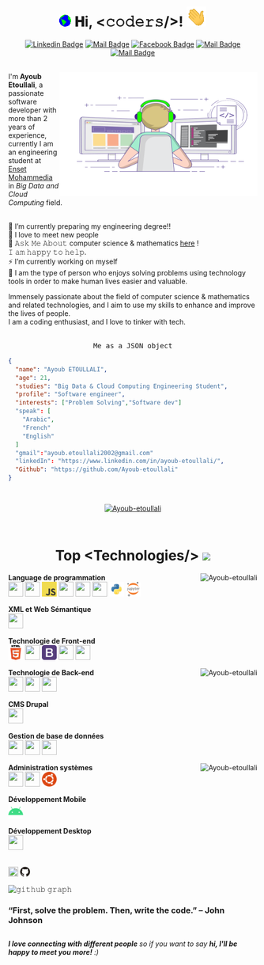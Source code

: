 <h1 align="center">
  <img src="GIF/Earth.gif" width="24px">
  𝐇i, &lt;𝚌𝚘𝚍𝚎𝚛𝚜/&gt;!
  <img src="GIF/Hi.gif" width="40px" />
</h1>

<div align='center'>
  
  [![Linkedin Badge](https://img.shields.io/badge/-ayoub.etoullali-0e76a8?style=flat&labelColor=0e76a8&logo=linkedin&logoColor=white)](https://www.linkedin.com/in/ayoub-etoullali/) [![Mail Badge](https://img.shields.io/badge/-ayoub.etoullali-C70000?style=flat&labelColor=C70000&logo=gmail&logoColor=white)](https://ayoub.etoullali2002@gmail.com)
  [![Facebook Badge](https://img.shields.io/badge/-ayoub.etoullali-001890?style=flat&labelColor=001890&logo=facebook&logoColor=white)](https://www.facebook.com/ayoub.etou) [![Mail Badge](https://img.shields.io/badge/-@ayoub.etoullali-e84393?style=flat&labelColor=e84393&logo=instagram&logoColor=white)](https://www.instagram.com/ayoub_etoullali) [![Mail Badge](https://img.shields.io/badge/-ayoub.etoullali-408CE2?style=flat&labelColor=408CE2&logo=twitter&logoColor=white)](https://twitter.com/AEtoullali)
</div> <br>

<img align="right" height="250" width="400" alt="GIF" src="GIF/code1.gif"/>
 <!-- I'm<strong> Ayoub Etoullali</strong>, a <em>Big Data and Cloud Computing</em> Engineering Student at <a href="https://www.enset-media.ac.ma/">Enset Mohammedia</a> 
  -->
I'm<strong> Ayoub Etoullali</strong>, a passionate software developer with more than 2 years of experience, currently I am an engineering student at <a href="https://www.enset-media.ac.ma/">Enset Mohammedia</a> in <em>Big Data and Cloud Computing</em> field. 

  <br>🔭 I’m currently preparing my engineering degree!! <br>
  👯 I love to meet new people <br>
  💬 𝙰𝚜𝚔 𝙼𝚎 𝙰𝚋𝚘𝚞𝚝 computer science & mathematics [here](https://www.linkedin.com/in/ayoub-etoullali/) ! <br>
      𝙸 𝚊𝚖 𝚑𝚊𝚙𝚙𝚢 𝚝𝚘 𝚑𝚎𝚕𝚙. <br>
  ⚡ I’m currently working on myself <br>
  👯 I am the type of person who enjoys solving problems using technology tools in order to make human lives easier and valuable.
  
  Immensely passionate about the field of computer science & mathematics and related technologies, and I aim to use my skills to enhance and improve the lives of people.<br/>
  I am a coding enthusiast, and I love to tinker with tech.
  <!-- I believe in the power of knowledge sharing and exchanging, this why I am contributing to this amazing community. -->
 
  <br>
    
  <div align='center'> <kbd>Me as a JSON object</kbd> </div>
  
```json
{
  "name": "Ayoub ETOULLALI",
  "age": 21,
  "studies": "Big Data & Cloud Computing Engineering Student",
  "profile": "Software engineer",
  "interests": ["Problem Solving","Software dev"]
  "speak": [
    "Arabic",
    "French"
    "English"
  ]
  "gmail":"ayoub.etoullali2002@gmail.com"
  "linkedIn": "https://www.linkedin.com/in/ayoub-etoullali/",
  "Github": "https://github.com/Ayoub-etoullali"
}
```

  <br/>
  
  <!--
  <img align="left" src="https://github-readme-stats.vercel.app/api/top-langs?username=Ayoub-etoullali&show_icons=true&locale=en&layout=compact&theme=vision-friendly-dark" alt="Ayoub-etoullali" />  | <img align="center" src="https://github-readme-stats.vercel.app/api?username=Ayoub-etoullali&show_icons=true&locale=en" alt="Ayoub-etoullali" /> | <img align="center" src="https://github-readme-streak-stats.herokuapp.com/?user=Ayoub-etoullali&" alt="Ayoub-etoullali" /> | 
  |---|---|---|
-->
  
<!--
<img align="center" src="https://github-readme-stats.vercel.app/api?username=Ayoub-etoullali" alt="Ayoub-etoullali" /> | <img align="center" src="https://github-readme-stats.vercel.app/api/top-langs/?username=Ayoub-etoullali" alt="Ayoub-etoullali" /> | <img align="center" src="https://github-readme-streak-stats.herokuapp.com/?user=Ayoub-etoullali" alt="Ayoub-etoullali" /> |   |---|---|---|
-->

  <p align="center"> <a href="https://github.com/ryo-ma/github-profile-trophy"><img src="https://github-profile-trophy.vercel.app/?username=Ayoub-etoullali" alt="Ayoub-etoullali" /></a> </p>

  <br>
  
  <h1 align="center">
  Top &lt;Technologies/&gt;
  <img src="https://media3.giphy.com/media/U4FkC2VqpeNRHjTDQ5/200w.gif?cid=6c09b952ol40hlym7qtm7x5jwzvtpn7lbmrxmvnh6ir7ib46&rid=200w.gif&ct=g" width="40px" />
</h1>
  
  <img align='right' src="https://github-readme-streak-stats.herokuapp.com?user=Ayoub-etoullali&theme=dark&background=000000" alt="Ayoub-etoullali" />
  
  **Language de programmation**  
    <img height="30" width="30" src="https://cms-informatic.com/wp-content/uploads/2020/01/logo-langage-C-300x300.png">
    <img height="30" width="30" src="https://www.naveedashfaq.me/img/c++.png">
    <img height="30" width="30" src="https://raw.githubusercontent.com/github/explore/80688e429a7d4ef2fca1e82350fe8e3517d3494d/topics/javascript/javascript.png">
    <img height="30" width="30" src="https://upload.wikimedia.org/wikipedia/commons/thumb/2/27/PHP-logo.svg/800px-PHP-logo.svg.png">
    <img height="30" width="30" src="https://images.vexels.com/media/users/3/166401/isolated/preview/b82aa7ac3f736dd78570dd3fa3fa9e24-java-programming-language-icon-by-vexels.png">
    <img height="30" width="30" src="https://smartgraphe.com/wp-content/uploads/2017/02/java_ee.jpg">
    <img height="30" width="30" src="https://raw.githubusercontent.com/github/explore/80688e429a7d4ef2fca1e82350fe8e3517d3494d/topics/python/python.png">
    <img height="30" width="30" src="https://raw.githubusercontent.com/github/explore/80688e429a7d4ef2fca1e82350fe8e3517d3494d/topics/jupyter-notebook/jupyter-notebook.png">
  
  **XML et Web Sémantique**  
    <img height="30" width="30" src="https://www.ggctools.com/assets/image/img/xml1.png">
  
  **Technologie de Front-end**   
    <img height="30" width="30" src="https://raw.githubusercontent.com/github/explore/80688e429a7d4ef2fca1e82350fe8e3517d3494d/topics/html/html.png">
    <img height="30" width="30" src="https://grafikart.fr/uploads/icons/css.svg">
    <img height="30" width="30" src="https://raw.githubusercontent.com/github/explore/80688e429a7d4ef2fca1e82350fe8e3517d3494d/topics/bootstrap/bootstrap.png">
    <img height="30" width="30" src="https://blog.octo.com/wp-content/uploads/2015/12/react-logo-1000-transparent.png">
    <img height="30" width="30" src="https://avatars.githubusercontent.com/u/70142?s=280&v=4">
  
  <img align='right' src="https://github-readme-stats.vercel.app/api/top-langs/?username=Ayoub-etoullali&layout=compact&theme=vision-friendly-dark" alt="Ayoub-etoullali" />
  
  **Technologie de Back-end**  
    <img height="30" width="30" src="https://seeklogo.com/images/N/nodejs-logo-FBE122E377-seeklogo.com.png">
    <img height="30" width="30" src="https://encrypted-tbn0.gstatic.com/images?q=tbn:ANd9GcT14U4J0XYAmbVs9BCCAQYvdTsGBGTGfxuPSxQ84K7jON-vBCfthFibip6wd_JF5Jsv5ow&usqp=CAU">
    <img height="30" width="30" src="https://avatars.githubusercontent.com/u/17219288?s=280&v=4">
  
  **CMS Drupal**  
    <img height="30" width="30" src="https://drupalize.me/sites/default/files/page_images/wordmark2_blue_rgb.png">
  
  **Gestion de base de données**  
    <img height="30" width="30" src="https://kinsta.com/wp-content/uploads/2019/04/mysql-logo-1.svg">
    <img height="30" width="30" src="https://res.cloudinary.com/crunchbase-production/image/upload/c_lpad,f_auto,q_auto:eco,dpr_1/erkxwhl1gd48xfhe2yld">
    <img height="30" width="30" src="https://www.liblogo.com/img-logo/re310r405-redis-logo-redis-original-wordmark-logo-free-icon-of-devicon.png">
  
  <img align='right' src="https://github-readme-stats.vercel.app/api?username=Ayoub-etoullali&show_icons=true&locale=en&layout=compact&theme=vision-friendly-dark" alt="Ayoub-etoullali" />
  
  **Administration systèmes**  
    <img height="30" width="30" src="https://upload.wikimedia.org/wikipedia/commons/thumb/5/5f/Windows_logo_-_2012.svg/1024px-Windows_logo_-_2012.svg.png">
    <img height="30" width="30" src="https://logos-world.net/wp-content/uploads/2020/09/Linux-Logo-1996-present.png">
    <img height="30" width="30" src="https://raw.githubusercontent.com/github/explore/80688e429a7d4ef2fca1e82350fe8e3517d3494d/topics/ubuntu/ubuntu.png">
      
  **Développement Mobile**  
    <img height="30" width="30" src="https://raw.githubusercontent.com/github/explore/80688e429a7d4ef2fca1e82350fe8e3517d3494d/topics/android/android.png">
  
  **Développement Desktop**  
    <img height="30" width="30" src="https://i0.wp.com/gluonhq.com/wp-content/uploads/2015/09/javafx_logo1.jpg?fit=404%2C375&ssl=1">

  <br>
      
<img height="20" width="20" src="https://upload.wikimedia.org/wikipedia/commons/thumb/3/3f/Git_icon.svg/1024px-Git_icon.svg.png">
<img height="20" width="20" src="https://raw.githubusercontent.com/github/explore/80688e429a7d4ef2fca1e82350fe8e3517d3494d/topics/github-api/github-api.png">
  
  <br>
  
  ![𝚐𝚒𝚝𝚑𝚞𝚋 𝚐𝚛𝚊𝚙𝚑](https://github-readme-activity-graph.cyclic.app/graph?username=Ayoub-etoullali&theme=react-dark&hide_border=true&area=true)
  
### “First, solve the problem. Then, write the code.” – John Johnson

##
  <em><b>I love connecting with different people</b> so if you want to say <b>hi, I'll be happy to meet you more!</b> :)</em>

